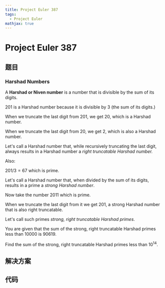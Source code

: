 ```yaml
---
title: Project Euler 387
tags:
  - Project Euler
mathjax: true
---
```

<escape><!-- more --></escape>
    
# Project Euler 387
## 题目
### Harshad Numbers


A **Harshad or Niven number** is a number that is divisible by the sum of its digits.

$201$ is a Harshad number because it is divisible by $3$ (the sum of its digits.)

When we truncate the last digit from $201$, we get $20$, which is a Harshad number.

When we truncate the last digit from $20$, we get $2$, which is also a Harshad number.

Let's call a Harshad number that, while recursively truncating the last digit, always results in a Harshad number a *right truncatable Harshad number.*

Also:

$201/3=67$ which is prime.

Let's call a Harshad number that, when divided by the sum of its digits, results in a prime a *strong Harshad number*.

Now take the number $2011$ which is prime.

When we truncate the last digit from it we get $201$, a strong Harshad number that is also right truncatable.

Let's call such primes *strong, right truncatable Harshad primes*.

You are given that the sum of the strong, right truncatable Harshad primes less than $10000$ is $90619$.

Find the sum of the strong, right truncatable Harshad primes less than $10^{14}$.




## 解决方案


## 代码


